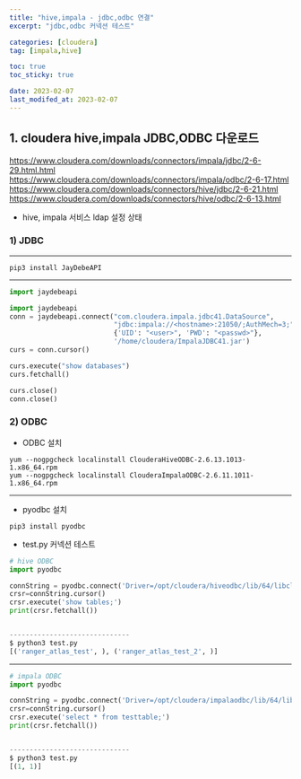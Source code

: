 ```yaml
---
title: "hive,impala - jdbc,odbc 연결"
excerpt: "jdbc,odbc 커넥션 테스트"

categories: [cloudera]
tag: [impala,hive]

toc: true
toc_sticky: true

date: 2023-02-07
last_modifed_at: 2023-02-07
---
```




## 1. cloudera hive,impala JDBC,ODBC 다운로드
 https://www.cloudera.com/downloads/connectors/impala/jdbc/2-6-29.html.html  
 https://www.cloudera.com/downloads/connectors/impala/odbc/2-6-17.html  
 https://www.cloudera.com/downloads/connectors/hive/jdbc/2-6-21.html  
 https://www.cloudera.com/downloads/connectors/hive/odbc/2-6-13.html  

* hive, impala 서비스 ldap 설정 상태

### 1) JDBC
* * *
```
pip3 install JayDebeAPI
```
* * *

```python
import jaydebeapi

import jaydebeapi
conn = jaydebeapi.connect("com.cloudera.impala.jdbc41.DataSource",
                          "jdbc:impala://<hostname>:21050/;AuthMech=3;",
                          {'UID': "<user>", 'PWD': "<passwd>"},
                          '/home/cloudera/ImpalaJDBC41.jar')
curs = conn.cursor()

curs.execute("show databases")
curs.fetchall()

curs.close()
conn.close()​
```


### 2) ODBC
* ODBC 설치
```
yum --nogpgcheck localinstall ClouderaHiveODBC-2.6.13.1013-1.x86_64.rpm
yum --nogpgcheck localinstall ClouderaImpalaODBC-2.6.11.1011-1.x86_64.rpm
```
* * *
* pyodbc 설치
```
pip3 install pyodbc
```
* test.py 커넥션 테스트
```python
# hive ODBC
import pyodbc

connString = pyodbc.connect('Driver=/opt/cloudera/hiveodbc/lib/64/libclouderahiveodbc64.so;Host=<hostname>;Port=10000;AuthMech=3;UID=<user>;PWD=<passwd>;',autocommit=True)
crsr=connString.cursor()
crsr.execute('show tables;')
print(crsr.fetchall())


------------------------------
$ python3 test.py
[('ranger_atlas_test', ), ('ranger_atlas_test_2', )]
```
* * *
```python
# impala ODBC
import pyodbc

connString = pyodbc.connect('Driver=/opt/cloudera/impalaodbc/lib/64/libclouderaimpalaodbc64.so;Host=<hostname>;Port=10000;AuthMech=3;UID=<user>;PWD=<passwd>;',autocommit=True)
crsr=connString.cursor()
crsr.execute('select * from testtable;')
print(crsr.fetchall())


------------------------------
$ python3 test.py
[(1, 1)]
```